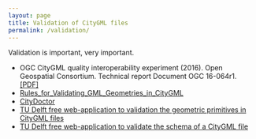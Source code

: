 ```yaml
---
layout: page
title: Validation of CityGML files
permalink: /validation/
---
```



Validation is important, very important.

  - OGC CityGML quality interoperability experiment (2016). Open Geospatial Consortium. Technical report Document OGC 16-064r1. [[PDF]](https://portal.opengeospatial.org/files/?artifact_id=68821)
  - [Rules_for_Validating_GML_Geometries_in_CityGML](http://en.wiki.quality.sig3d.org/index.php/Modeling_Guide_for_3D_Objects_-_Part_1:_Basics_)
  - [CityDoctor](http://www.citydoctor.eu)
  - [TU Delft free web-application to validation the geometric primitives in CityGML files](http://geovalidation.bk.tudelft.nl/val3dity/)
  - [TU Delft free web-application to validate the schema of a CityGML file](http://geovalidation.bk.tudelft.nl/schemacitygml/)